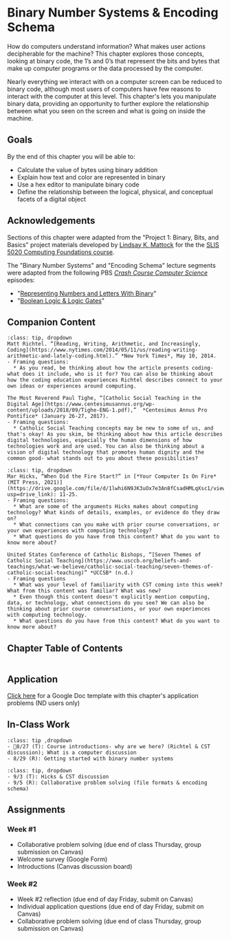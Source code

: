 # Binary Number Systems & Encoding Schema

How do computers understand information? What makes user actions decipherable for the machine? This chapter explores those concepts, looking at binary code, the 1’s and 0’s that represent the bits and bytes that make up computer programs or the data processed by the computer.

Nearly everything we interact with on a computer screen can be reduced to binary code, although most users of computers have few reasons to interact with the computer at this level. This chapter's lets you manipulate binary data, providing an opportunity to further explore the relationship between what you seen on the screen and what is going on inside the machine.

## <i class="fa-solid fa-medal" aria-hidden="true"></i> Goals

By the end of this chapter you will be able to:
-	Calculate the value of bytes using binary addition
-	Explain how text and color are represented in binary
-	Use a hex editor to manipulate binary code
-	Define the relationship between the logical, physical, and conceptual facets of a digital object

## <i class="fa-solid fa-hands-clapping" aria-hidden="true"></i> Acknowledgements

Sections of this chapter were adapted from the "Project 1: Binary, Bits, and Basics" project materials developed by [Lindsay K. Mattock](http://lindsaymattock.net/) for the the [SLIS 5020 Computing Foundations course](http://lindsaymattock.net/computingfoundations.html). 

The "Binary Number Systems" and "Encoding Schema" lecture segments were adapted from the following PBS *[Crash Course Computer Science](https://www.pbs.org/show/crash-course-computer-science/)* episodes:
- "[Representing Numbers and Letters With Binary](https://www.pbs.org/video/representing-numbers-and-letters-with-binary-crash-course-c-pgrlei/)"
- "[Boolean Logic & Logic Gates](https://www.pbs.org/video/boolean-logic-logic-gates-crash-course-computer-science-nobmpt/)"

## <i class="fa-regular fa-bookmark" aria-hidden="true"></i> Companion Content

```{admonition} Week #1
:class: tip, dropdown
Matt Richtel. “[Reading, Writing, Arithmetic, and Increasingly, Coding](https://www.nytimes.com/2014/05/11/us/reading-writing-arithmetic-and-lately-coding.html).” *New York Times*, May 10, 2014.
- Framing questions:
  * As you read, be thinking about how the article presents coding- what does it include, who is it for? You can also be thinking about how the coding education experiences Richtel describes connect to your own ideas or experiences around computing.

The Most Reverend Paul Tighe, “[Catholic Social Teaching in the Digital Age](https://www.centesimusannus.org/wp-content/uploads/2018/09/Tighe-ENG-1.pdf),”  *Centesimus Annus Pro Pontifice* (January 26-27, 2017).
- Framing questions:
  * Catholic Social Teaching concepts may be new to some of us, and that's okay! As you skim, be thinking about how this article describes digital technologies, especially the human dimensions of how technologies work and are used. You can also be thinking about a vision of digital technology that promotes human dignity and the common good- what stands out to you about these possibilities?
```

```{admonition} Week #2
:class: tip, dropdown
Mar Hicks, “When Did the Fire Start?” in [*Your Computer Is On Fire* (MIT Press, 2021)](https://drive.google.com/file/d/1lwhi6N9JK3uOx7e3An8fCsadHMLqXsc1/view?usp=drive_link): 11-25.
- Framing questions:
  * What are some of the arguments Hicks makes about computing technology? What kinds of details, examples, or evidence do they draw on?
  * What connections can you make with prior course conversations, or your own experiences with computing technology?
  * What questions do you have from this content? What do you want to know more about?
  
United States Conference of Catholic Bishops, “[Seven Themes of Catholic Social Teaching](https://www.usccb.org/beliefs-and-teachings/what-we-believe/catholic-social-teaching/seven-themes-of-catholic-social-teaching)” *UCCSB* (n.d.)
- Framing questions 
  * What was your level of familiarity with CST coming into this week? What from this content was familiar? What was new?
  * Even though this content doesn't explicitly mention computing, data, or technology, what connections do you see? We can also be thinking about prior course conversations, or your own experiences with computing technology.
  * What questions do you have from this content? What do you want to know more about?
```

## <i class="fa-solid fa-list-ol" aria-hidden="true"></i> Chapter Table of Contents

```{tableofcontents}
```

## <i class="fa-solid fa-clipboard-question" aria-hidden="true"></i> Application

[Click here](https://docs.google.com/document/d/172KM0g9zsvhJeeWzvUszeqCxfJOWMulwetfx8hLCu9M/copy) for a Google Doc template with this chapter's application problems (ND users only)

## <i class="fa-solid fa-chalkboard-user" aria-hidden="true"></i> In-Class Work

```{admonition} Week #1
:class: tip ,dropdown
- 8/27 (T): Course introductions- why are we here? (Richtel & CST discussion); What is a computer discussion
- 8/29 (R): Getting started with binary number systems
```

```{admonition} Week #2
:class: tip, dropdown
- 9/3 (T): Hicks & CST discussion
- 9/5 (R): Collaborative problem solving (file formats & encoding schema)
```

## <i class="fa-solid fa-list-check" aria-hidden="true"></i> Assignments 

### Week #1
- Collaborative problem solving (due end of class Thursday, group submission on Canvas)
- Welcome survey (Google Form)
- Introductions (Canvas discussion board)

### Week #2
- Week #2 reflection (due end of day Friday, submit on Canvas)
- Individual application questions (due end of day Friday, submit on Canvas)
- Collaborative problem solving (due end of class Thursday, group submission on Canvas)